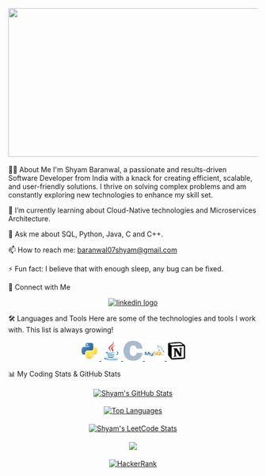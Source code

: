 <div align="center">
<img src="https://media.giphy.com/media/dWesBcTLavkZuG35MI/giphy.gif" width="600" height="300"/>
</div>

👨‍💻 About Me
I'm Shyam Baranwal, a passionate and results-driven Software Developer from India with a knack for creating efficient, scalable, and user-friendly solutions. I thrive on solving complex problems and am constantly exploring new technologies to enhance my skill set.

🌱 I’m currently learning about Cloud-Native technologies and Microservices Architecture.

🤔 Ask me about SQL, Python, Java, C and C++.

📫 How to reach me: baranwal07shyam@gmail.com

⚡ Fun fact: I believe that with enough sleep, any bug can be fixed.

🤝 Connect with Me
<p align="center">
<a href="https://www.linkedin.com/in/baranwal07shyam/" target="_blank">
<img src="https://raw.githubusercontent.com/maurodesouza/profile-readme-generator/master/src/assets/icons/social/linkedin/default.svg" width="52" height="40" alt="linkedin logo"  />
</a>
</p>

🛠️ Languages and Tools
Here are some of the technologies and tools I work with. This list is always growing!

<p align="center">
<a href="https://www.python.org" target="_blank" rel="noreferrer"> <img src="https://raw.githubusercontent.com/devicons/devicon/master/icons/python/python-original.svg" alt="python" width="40" height="40"/> </a>
<a href="https://www.java.com" target="_blank" rel="noreferrer"> <img src="https://raw.githubusercontent.com/devicons/devicon/master/icons/java/java-original.svg" alt="java" width="40" height="40"/> </a>
<a href="https://www.cprogramming.com/" target="_blank" rel="noreferrer"> <img src="https://raw.githubusercontent.com/devicons/devicon/master/icons/c/c-original.svg" alt="c" width="40" height="40"/> </a>
<a href="https://www.mysql.com/" target="_blank" rel="noreferrer"> <img src="https://raw.githubusercontent.com/devicons/devicon/master/icons/mysql/mysql-original-wordmark.svg" alt="sql" width="40" height="40"/> </a>
<a href="https://www.notion.so/" target="_blank" rel="noreferrer"> <img src="https://raw.githubusercontent.com/devicons/devicon/master/icons/notion/notion-original.svg" alt="notion" width="40" height="40"/> </a>
</p>

📊 My Coding Stats & GitHub Stats
<div align="center">

<a href="https://github.com/Shyam7705">
<img align="center" src="https://github-readme-stats.vercel.app/api?username=Shyam7705&show_icons=true&theme=tokyonight&hide_border=true&include_all_commits=true&count_private=true" alt="Shyam's GitHub Stats" />
</a>
<br/><br/>
<a href="https://github.com/Shyam7705">
<img align="center" src="https://github-readme-stats.vercel.app/api/top-langs/?username=Shyam7705&layout=compact&theme=tokyonight&hide_border=true" alt="Top Languages" />
</a>
<br/><br/>
<a href="https://leetcode.com/u/Shyamac/">
<img align="center" src="https://leetcode-stats-card.herokuapp.com/Shyamac" alt="Shyam's LeetCode Stats" />
</a>
<br/><br/>
<a href="https://auth.geeksforgeeks.org/user/baranwal8k15/">
<img align="center" src="https://gfg-readme-stats.vercel.app/api?user_id=baranwal8k15&theme=tokyonight&hide_border=true"/>
</a>
<br/><br/>
<a href="https://www.hackerrank.com/profile/baranwal07shyam">
<img align="center" src="https://img.shields.io/badge/-HackerRank-2EC866?style=for-the-badge&logo=HackerRank&logoColor=white" alt="HackerRank"/>
</a>

</div>
